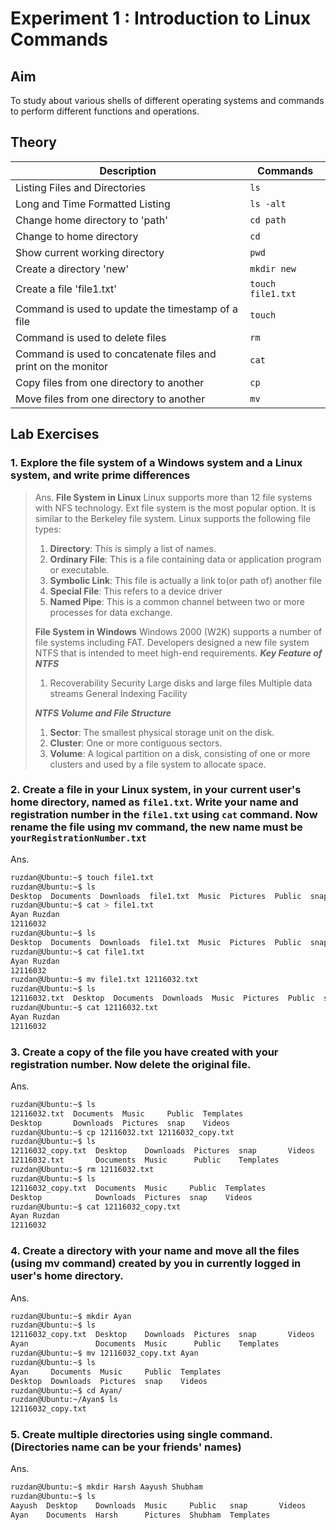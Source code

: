 # Experiment 1 : Introduction to Linux Commands

## Aim

To study about various shells of different operating systems and commands to perform different functions and operations.

## Theory

|Description|Commands|
|---|---|
Listing Files and Directories|`ls`
Long and Time Formatted Listing|`ls -alt`
Change home directory to 'path'|`cd path`
Change to home directory|`cd`
Show current working directory|`pwd`
Create a directory 'new'|`mkdir new`
Create a file 'file1.txt'|`touch file1.txt`
Command is used to update the timestamp of a file|`touch`
Command is used to delete files|`rm`
Command is used to concatenate files and print on the monitor|`cat`
Copy files from one directory to another|`cp`
Move files from one directory to another|`mv`

## Lab Exercises

### 1. Explore the file system of a Windows system and a Linux system, and write prime differences

> Ans.
> **File System in Linux**
> Linux supports more than 12 file systems with NFS technology. Ext file system is the most popular option. It is similar to the Berkeley file system. Linux supports the following file types:
>
> 1. **Directory**: This is simply a list of names.
> 2. **Ordinary File**: This is a file containing data or application program or executable.
> 3. **Symbolic Link**: This file is actually a link to(or path of) another file
> 4. **Special File**: This refers to a device driver
> 5. **Named Pipe**: This is a common channel between two or more processes for data exchange.
>
> **File System in Windows**
> Windows 2000 (W2K) supports a number of file systems including FAT. Developers designed a new file system NTFS that is intended to meet high-end requirements.
> **_Key Feature of NTFS_**
>
> 1. Recoverability
> Security
> Large disks and large files
> Multiple data streams
> General Indexing Facility
>
> **_NTFS Volume and File Structure_**
>
> 1. **Sector**: The smallest physical storage unit on the disk.
> 2. **Cluster**: One or more contiguous sectors.
> 3. **Volume**: A logical partition on a disk, consisting of one or more clusters and used by a file system to allocate space.

### 2. Create a file in your Linux system, in your current user's home directory, named as `file1.txt`. Write your name and registration number in the `file1.txt` using `cat` command. Now rename the file using mv command, the new name must be `yourRegistrationNumber.txt`

Ans.

```bash
ruzdan@Ubuntu:~$ touch file1.txt
ruzdan@Ubuntu:~$ ls
Desktop  Documents  Downloads  file1.txt  Music  Pictures  Public  snap  Templates  Videos
ruzdan@Ubuntu:~$ cat > file1.txt 
Ayan Ruzdan
12116032
ruzdan@Ubuntu:~$ ls
Desktop  Documents  Downloads  file1.txt  Music  Pictures  Public  snap  Templates  Videos
ruzdan@Ubuntu:~$ cat file1.txt 
Ayan Ruzdan
12116032
ruzdan@Ubuntu:~$ mv file1.txt 12116032.txt
ruzdan@Ubuntu:~$ ls
12116032.txt  Desktop  Documents  Downloads  Music  Pictures  Public  snap  Templates  Videos
ruzdan@Ubuntu:~$ cat 12116032.txt 
Ayan Ruzdan
12116032
```

### 3. Create a copy of the file you have created with your registration number. Now delete the original file.

Ans.

```bash
ruzdan@Ubuntu:~$ ls
12116032.txt  Documents  Music     Public  Templates
Desktop       Downloads  Pictures  snap    Videos
ruzdan@Ubuntu:~$ cp 12116032.txt 12116032_copy.txt 
ruzdan@Ubuntu:~$ ls
12116032_copy.txt  Desktop    Downloads  Pictures  snap       Videos
12116032.txt       Documents  Music      Public    Templates
ruzdan@Ubuntu:~$ rm 12116032.txt
ruzdan@Ubuntu:~$ ls
12116032_copy.txt  Documents  Music     Public  Templates
Desktop            Downloads  Pictures  snap    Videos
ruzdan@Ubuntu:~$ cat 12116032_copy.txt 
Ayan Ruzdan
12116032
```

### 4. Create a directory with your name and move all the files (using mv command) created by you in currently logged in user's home directory.

Ans.

```bash
ruzdan@Ubuntu:~$ mkdir Ayan
ruzdan@Ubuntu:~$ ls
12116032_copy.txt  Desktop    Downloads  Pictures  snap       Videos
Ayan               Documents  Music      Public    Templates
ruzdan@Ubuntu:~$ mv 12116032_copy.txt Ayan
ruzdan@Ubuntu:~$ ls
Ayan     Documents  Music     Public  Templates
Desktop  Downloads  Pictures  snap    Videos
ruzdan@Ubuntu:~$ cd Ayan/
ruzdan@Ubuntu:~/Ayan$ ls
12116032_copy.txt
```

### 5. Create multiple directories using single command. (Directories name can be your friends' names)

Ans.

```bash
ruzdan@Ubuntu:~$ mkdir Harsh Aayush Shubham
ruzdan@Ubuntu:~$ ls
Aayush  Desktop    Downloads  Music     Public   snap       Videos
Ayan    Documents  Harsh      Pictures  Shubham  Templates
```
